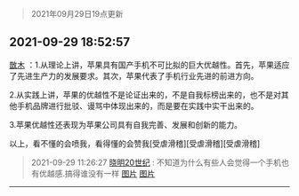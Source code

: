 > 2021年09月29日19点更新
<link rel="stylesheet" href="https://cdn.jsdelivr.net/gh/taotie6/sampleJSON@main/css/photo_show.css">
<meta name="referrer" content="no-referrer" />


 ## 2021-09-29 18:52:57 

 [㪚木](https://www.coolapk.com/feed/30347380?shareKey=NzY2OTNlZGE1ZjM4NjE1NDQ3M2I~) ：1.从理论上讲，苹果具有国产手机不可比拟的巨大优越性。首先，苹果适应了先进生产力的发展要求。其次，苹果代表了手机行业先进的前进方向。

2.从实践上讲，苹果的优越性不是论证出来的，不是自我标榜出来的，也不是对其他手机品牌进行批驳、谩骂中体现出来的，而是要在实践中实干出来的。<!--break-->

3.苹果优越性还表现为苹果公司具有自我完善、发展和创新的能力。

以上，看不懂的会喷我，看得懂的会赞我[受虐滑稽][受虐滑稽][受虐滑稽] 

<div class="album">
</div>

> 2021-09-29 11:26:27 
> [晓明20世纪](https://www.coolapk.com/feed/30338151?shareKey=ODBhMDNkNTI5MmFhNjE1NDQ3M2I~) : 不知道为什么有些人会觉得一个手机也有优越感.搞得谁没有一样 
[图片](http://image.coolapk.com/feed/2021/0929/11/1467948_a9ab76f2_5985_7915@2495x3322.jpeg)
[图片](http://image.coolapk.com/feed/2021/0929/11/1467948_50678cc5_5985_7917@2495x3322.jpeg)

 ------- 

